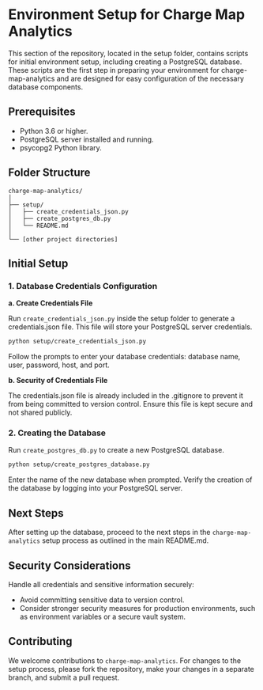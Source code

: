 # Environment Setup for Charge Map Analytics

This section of the repository, located in the setup folder, contains scripts for initial environment setup, including creating a PostgreSQL database. These scripts are the first step in preparing your environment for charge-map-analytics and are designed for easy configuration of the necessary database components.

## Prerequisites

- Python 3.6 or higher.
- PostgreSQL server installed and running.
- psycopg2 Python library.

## Folder Structure
```
charge-map-analytics/
│
├── setup/
│   ├── create_credentials_json.py
│   ├── create_postgres_db.py
│   └── README.md
│
└── [other project directories]
```

## Initial Setup

### 1. Database Credentials Configuration

**a. Create Credentials File**

Run `create_credentials_json.py` inside the setup folder to generate a credentials.json file. This file will store your PostgreSQL server credentials.

```bash
python setup/create_credentials_json.py
```

Follow the prompts to enter your database credentials: database name, user, password, host, and port.

**b. Security of Credentials File**

The credentials.json file is already included in the .gitignore to prevent it from being committed to version control. Ensure this file is kept secure and not shared publicly.

### 2. Creating the Database

Run `create_postgres_db.py` to create a new PostgreSQL database.

```bash
python setup/create_postgres_database.py
```

Enter the name of the new database when prompted. Verify the creation of the database by logging into your PostgreSQL server.

## Next Steps

After setting up the database, proceed to the next steps in the `charge-map-analytics` setup process as outlined in the main README.md.

## Security Considerations

Handle all credentials and sensitive information securely:

- Avoid committing sensitive data to version control.
- Consider stronger security measures for production environments, such as environment variables or a secure vault system.

## Contributing

We welcome contributions to `charge-map-analytics`. For changes to the setup process, please fork the repository, make your changes in a separate branch, and submit a pull request.
